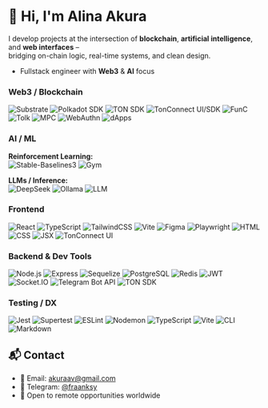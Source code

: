 # 🪼 Hi, I'm Alina Akura

I develop projects at the intersection of **blockchain**, **artificial intelligence**, and **web interfaces** –  
bridging on-chain logic, real-time systems, and clean design.
 
- Fullstack engineer with **Web3** & **AI** focus  

### Web3 / Blockchain

![Substrate](https://img.shields.io/badge/-Substrate-333?style=flat&logo=paritysubstrate)
![Polkadot SDK](https://img.shields.io/badge/-Polkadot%20SDK-333?style=flat&logo=polkadot)
![TON SDK](https://img.shields.io/badge/-TON%20SDK-333?style=flat&logo=ton)
![TonConnect UI/SDK](https://img.shields.io/badge/-TonConnect%20UI%2FSDK-333?style=flat&logo=ton)
![FunC](https://img.shields.io/badge/-FunC-333?style=flat&logo=ton)
![Tolk](https://img.shields.io/badge/-Tolk-333?style=flat&logo=ton)
![MPC](https://img.shields.io/badge/-MPC-333?style=flat)
![WebAuthn](https://img.shields.io/badge/-WebAuthn-333?style=flat)
![dApps](https://img.shields.io/badge/-dApp-333?style=flat)

### AI / ML

**Reinforcement Learning:**  
![Stable-Baselines3](https://img.shields.io/badge/-Stable--Baselines3-333?style=flat)
![Gym](https://img.shields.io/badge/-OpenAI%20Gym-333?style=flat&logo=openai)

**LLMs / Inference:**  
![DeepSeek](https://img.shields.io/badge/-DeepSeek-333?style=flat)
![Ollama](https://img.shields.io/badge/-Ollama-333?style=flat)
![LLM](https://img.shields.io/badge/-LLM-333?style=flat)

### Frontend

![React](https://img.shields.io/badge/-React-333?style=flat&logo=react)
![TypeScript](https://img.shields.io/badge/-TypeScript-333?style=flat&logo=typescript)
![TailwindCSS](https://img.shields.io/badge/-TailwindCSS-333?style=flat&logo=tailwindcss)
![Vite](https://img.shields.io/badge/-Vite-333?style=flat&logo=vite)
![Figma](https://img.shields.io/badge/-Figma-333?style=flat&logo=figma)
![Playwright](https://img.shields.io/badge/-Playwright-333?style=flat&logo=playwright)
![HTML](https://img.shields.io/badge/-HTML-333?style=flat&logo=html5)
![CSS](https://img.shields.io/badge/-CSS-333?style=flat&logo=css3)
![JSX](https://img.shields.io/badge/-JSX-333?style=flat&logo=javascript)
![TonConnect UI](https://img.shields.io/badge/-TonConnect%20UI-333?style=flat&logo=ton)

### Backend & Dev Tools

![Node.js](https://img.shields.io/badge/-Node.js-333?style=flat&logo=node.js)
![Express](https://img.shields.io/badge/-Express-333?style=flat)
![Sequelize](https://img.shields.io/badge/-Sequelize-333?style=flat&logo=sequelize)
![PostgreSQL](https://img.shields.io/badge/-PostgreSQL-333?style=flat&logo=postgresql)
![Redis](https://img.shields.io/badge/-Redis-333?style=flat&logo=redis)
![JWT](https://img.shields.io/badge/-JWT-333?style=flat&logo=jsonwebtokens)
![Socket.IO](https://img.shields.io/badge/-Socket.IO-333?style=flat&logo=socket.io)
![Telegram Bot API](https://img.shields.io/badge/-Telegram%20Bot%20API-333?style=flat&logo=telegram)
![TON SDK](https://img.shields.io/badge/-TON%20SDK-333?style=flat&logo=ton)

### Testing / DX

![Jest](https://img.shields.io/badge/-Jest-333?style=flat&logo=jest)
![Supertest](https://img.shields.io/badge/-Supertest-333?style=flat)
![ESLint](https://img.shields.io/badge/-ESLint-333?style=flat&logo=eslint)
![Nodemon](https://img.shields.io/badge/-Nodemon-333?style=flat)
![TypeScript](https://img.shields.io/badge/-TypeScript-333?style=flat&logo=typescript)
![Vite](https://img.shields.io/badge/-Vite-333?style=flat&logo=vite)
![CLI](https://img.shields.io/badge/-CLI%20Tools-333?style=flat)
![Markdown](https://img.shields.io/badge/-Markdown-333?style=flat)

## 📬 Contact

- 📨 Email: [akuraav@gmail.com](mailto:akuraav@gmail.com)  
- 💬 Telegram: [@fraanksy](https://t.me/fraanksy) 
- 🪩 Open to remote opportunities worldwide  
